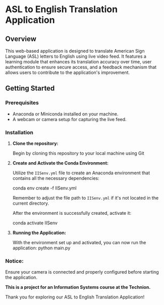 # ASL to English Translation Application

## Overview

This web-based application is designed to translate American Sign Language (ASL) letters to English using live video feed. It features a learning module that enhances its translation accuracy over time, user authentication to ensure secure access, and a feedback mechanism that allows users to contribute to the application's improvement.

## Getting Started

### Prerequisites

- Anaconda or Miniconda installed on your machine.
- A webcam or camera setup for capturing the live feed.

### Installation

1. **Clone the repository:**

   Begin by cloning this repository to your local machine using Git


2. **Create and Activate the Conda Environment:**

    Utilize the `IISenv.yml` file to create an Anaconda environment that contains all the necessary dependencies:
    
    conda env create -f IISenv.yml
    
    
    Remember to adjust the file path to `IISenv.yml` if it's not located in the current directory.
    
    After the environment is successfully created, activate it:
    
    conda activate IISenv


3. **Running the Application:**

    With the environment set up and activated, you can now run the application:
    python main.py

### Notice:
Ensure your camera is connected and properly configured before starting the application.

**This is a project for an Information Systems course at the Technion.**


Thank you for exploring our ASL to English Translation Application!



